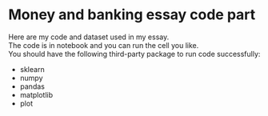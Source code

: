# Money and banking essay code part
Here are my code and dataset used in my essay.<br> 
The code is in notebook and you can run the cell you like.<br>
You should have the following third-party package to run code successfully:
- sklearn
- numpy
- pandas
- matplotlib
- plot
 